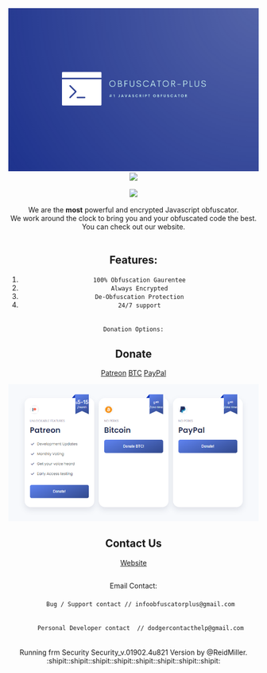
<center>
  <img src="assets/img/obfuscatorplus.png"
<p>
  <img src="https://readme-typing-svg.herokuapp.com?duration=3000&color=F7F7F7&center=true&vCenter=true&lines=Obfuscator+Plus!;Javascript+needs+to+be+protected;Best+Obfuscator+for+JS;DevDodger+is+cool">
</p>
<p>
  <img src="https://readme-typing-svg.herokuapp.com?duration=1&color=18F733&center=true&vCenter=true&lines=By+DeVdOdGeR;by+devdodger;BY+DEVDODGER;by+DEVDODGER">
</p>
  </center>
  
  <center>
   We are the <b>most</b> powerful and encrypted Javascript obfuscator.<br>We work around the clock to bring you and your obfuscated code the best.<br> You can check out our website.
  <br>
  <br>
  
## Features:
1. `100% Obfuscation Gaurentee`
2. `Always Encrypted`
3. `De-Obfuscation Protection`
4. `24/7 support`

######
    Donation Options:
   ## Donate
[Patreon](https://www.patreon.com/ObfuscatorPlus?fan_landing=true)  [BTC](https://devdodger.github.io/Obfuscator-Plus/BTCwallet.html)  [PayPal](https://www.paypal.com/donate/?cmd=_donations&business=reidlmiller@gmail.com&item_name=dodger&currency_code=USD)
  <p>
  <img src="assets/img/donate.png">
</p>
  

  
  
  ## Contact Us
[Website](https://devdodger.github.io/Obfuscator-Plus/)
##
  Email Contact:
####
        Bug / Support contact // infoobfuscatorplus@gmail.com
######
        Personal Developer contact 	// dodgercontacthelp@gmail.com
        
######

Running frm Security Security_v.01902.4u821 Version by @ReidMiller. :shipit::shipit::shipit::shipit::shipit::shipit::shipit::shipit:
